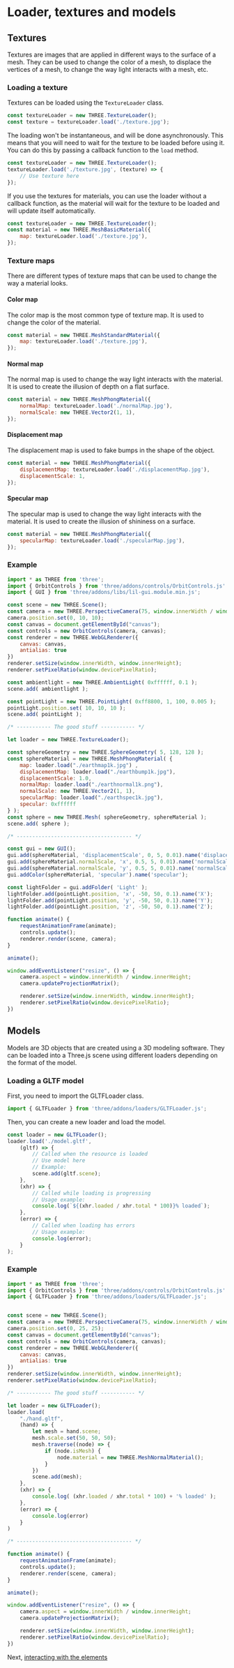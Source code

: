 # Loader, textures and models

## Textures

Textures are images that are applied in different ways to the surface of a mesh. They can be used to change the color of a mesh, to displace the vertices of a mesh, to change the way light interacts with a mesh, etc.

### Loading a texture

Textures can be loaded using the `TextureLoader` class.

```js
const textureLoader = new THREE.TextureLoader();
const texture = textureLoader.load('./texture.jpg');
```

The loading won't be instantaneous, and will be done asynchronously. This means that you will need to wait for the texture to be loaded before using it. You can do this by passing a callback function to the `load` method.

```js
const textureLoader = new THREE.TextureLoader();
textureLoader.load('./texture.jpg', (texture) => {
    // Use texture here
});
```

If you use the textures for materials, you can use the loader without a callback function, as the material will wait for the texture to be loaded and will update itself automatically.

```js
const textureLoader = new THREE.TextureLoader();
const material = new THREE.MeshBasicMaterial({
    map: textureLoader.load('./texture.jpg'),
});
```

### Texture maps

There are different types of texture maps that can be used to change the way a material looks.

#### Color map

The color map is the most common type of texture map. It is used to change the color of the material.

```js
const material = new THREE.MeshStandardMaterial({
    map: textureLoader.load('./texture.jpg'),
});
```

#### Normal map

The normal map is used to change the way light interacts with the material. It is used to create the illusion of depth on a flat surface.

```js
const material = new THREE.MeshPhongMaterial({
    normalMap: textureLoader.load('./normalMap.jpg'),
    normalScale: new THREE.Vector2(1, 1),
});
```

#### Displacement map

The displacement map is used to fake bumps in the shape of the object.

```js
const material = new THREE.MeshPhongMaterial({
    displacementMap: textureLoader.load('./displacementMap.jpg'),
    displacementScale: 1,
});
```

#### Specular map

The specular map is used to change the way light interacts with the material. It is used to create the illusion of shininess on a surface.

```js
const material = new THREE.MeshPhongMaterial({
    specularMap: textureLoader.load('./specularMap.jpg'),
});
```

### Example

```js
import * as THREE from 'three';
import { OrbitControls } from 'three/addons/controls/OrbitControls.js'
import { GUI } from 'three/addons/libs/lil-gui.module.min.js';

const scene = new THREE.Scene();
const camera = new THREE.PerspectiveCamera(75, window.innerWidth / window.innerHeight, 0.1, 100000);
camera.position.set(0, 10, 10);
const canvas = document.getElementById("canvas");
const controls = new OrbitControls(camera, canvas);
const renderer = new THREE.WebGLRenderer({
    canvas: canvas,
    antialias: true
})
renderer.setSize(window.innerWidth, window.innerHeight);
renderer.setPixelRatio(window.devicePixelRatio);

const ambientlight = new THREE.AmbientLight( 0xffffff, 0.1 );
scene.add( ambientlight );

const pointLight = new THREE.PointLight( 0xff8800, 1, 100, 0.005 );
pointLight.position.set( 10, 10, 10 );
scene.add( pointLight );

/* ----------- The good stuff ----------- */

let loader = new THREE.TextureLoader();

const sphereGeometry = new THREE.SphereGeometry( 5, 128, 128 );
const sphereMaterial = new THREE.MeshPhongMaterial( {
    map: loader.load("./earthmap1k.jpg") ,
    displacementMap: loader.load("./earthbump1k.jpg"),
    displacementScale: 1.0,
    normalMap: loader.load("./earthnormal1k.png"),
    normalScale: new THREE.Vector2(1, 1),
    specularMap: loader.load("./earthspec1k.jpg"),
    specular: 0xffffff
} );
const sphere = new THREE.Mesh( sphereGeometry, sphereMaterial );
scene.add( sphere );

/* ------------------------------------- */

const gui = new GUI();
gui.add(sphereMaterial, 'displacementScale', 0, 5, 0.01).name('displacementScale');
gui.add(sphereMaterial.normalScale, 'x', 0.5, 5, 0.01).name('normalScaleX');
gui.add(sphereMaterial.normalScale, 'y', 0.5, 5, 0.01).name('normalScaleY');
gui.addColor(sphereMaterial, 'specular').name('specular');

const lightFolder = gui.addFolder( 'Light' );
lightFolder.add(pointLight.position, 'x', -50, 50, 0.1).name('X');
lightFolder.add(pointLight.position, 'y', -50, 50, 0.1).name('Y');
lightFolder.add(pointLight.position, 'z', -50, 50, 0.1).name('Z');

function animate() {
    requestAnimationFrame(animate);
    controls.update();
    renderer.render(scene, camera);
}

animate();

window.addEventListener("resize", () => {
    camera.aspect = window.innerWidth / window.innerHeight;
    camera.updateProjectionMatrix();

    renderer.setSize(window.innerWidth, window.innerHeight);
    renderer.setPixelRatio(window.devicePixelRatio);
})
```

## Models

Models are 3D objects that are created using a 3D modeling software. They can be loaded into a Three.js scene using different loaders depending on the format of the model.

### Loading a GLTF model

First, you need to import the GLTFLoader class.

```js
import { GLTFLoader } from 'three/addons/loaders/GLTFLoader.js';
```

Then, you can create a new loader and load the model.

```js
const loader = new GLTFLoader();
loader.load('./model.gltf',
    (gltf) => {
        // Called when the resource is loaded
        // Use model here
        // Example:
        scene.add(gltf.scene);
    },
    (xhr) => {
        // Called while loading is progressing
        // Usage example:
        console.log(`${(xhr.loaded / xhr.total * 100)}% loaded`);
    },
    (error) => {
        // Called when loading has errors
        // Usage example:
        console.log(error);
    }
);
```

### Example

```js
import * as THREE from 'three';
import { OrbitControls } from 'three/addons/controls/OrbitControls.js'
import { GLTFLoader } from 'three/addons/loaders/GLTFLoader.js';


const scene = new THREE.Scene();
const camera = new THREE.PerspectiveCamera(75, window.innerWidth / window.innerHeight, 0.1, 100000);
camera.position.set(0, 25, 25);
const canvas = document.getElementById("canvas");
const controls = new OrbitControls(camera, canvas);
const renderer = new THREE.WebGLRenderer({
    canvas: canvas,
    antialias: true
})
renderer.setSize(window.innerWidth, window.innerHeight);
renderer.setPixelRatio(window.devicePixelRatio);

/* ----------- The good stuff ----------- */

let loader = new GLTFLoader();
loader.load(
    "./hand.gltf",
    (hand) => {
        let mesh = hand.scene;
        mesh.scale.set(50, 50, 50);
        mesh.traverse((node) => {
            if (node.isMesh) {
                node.material = new THREE.MeshNormalMaterial();
            }
        })
        scene.add(mesh);
    },
    (xhr) => {
        console.log( (xhr.loaded / xhr.total * 100) + '% loaded' );
	},
    (error) => {
        console.log(error)
    }
)

/* ------------------------------------- */

function animate() {
    requestAnimationFrame(animate);
    controls.update();
    renderer.render(scene, camera);
}

animate();

window.addEventListener("resize", () => {
    camera.aspect = window.innerWidth / window.innerHeight;
    camera.updateProjectionMatrix();

    renderer.setSize(window.innerWidth, window.innerHeight);
    renderer.setPixelRatio(window.devicePixelRatio);
})
```

Next, [interacting with the elements](<./05 - Interacting with the elements.md>)
